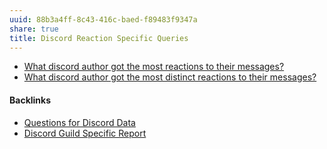 ```yaml
---
uuid: 88b3a4ff-8c43-416c-baed-f89483f9347a
share: true
title: Discord Reaction Specific Queries
---
```

- [What discord author got the most reactions to their messages?](../31ea5eb0-424d-4bac-ac87-dcc463b5d92d)
- [What discord author got the most distinct reactions to their messages?](../1045dbd7-8a3e-4975-8dea-fe81c3c354d1)

#### Backlinks

* [Questions for Discord Data](/46abc67b-bbe7-4800-82f5-f08d4c457ef0)
* [Discord Guild Specific Report](/a41f63f6-9eaf-41bb-8e62-e47ffa29cb92)